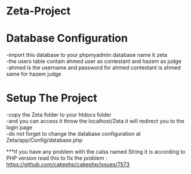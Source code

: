 # Zeta-Project

# Database Configuration 
-import this database to your phpmyadmin database name it zeta <br>
-the users table contain ahmed user as contestant and hazem as judge <br> 
-ahmed is the username and password for ahmed contestant is ahmed same for hazem judge<br>

# Setup The Project
-copy the Zeta folder to your htdocs folder <br>
-and you can access it throw the localhost/Zeta it will redirect you to the login page<br>
-do not forget to change the database configuration at Zeta/app/Config/database.php<br>

***if you have any problem with the calss named String it is according to PHP version read this to fix the problem : https://github.com/cakephp/cakephp/issues/7573
